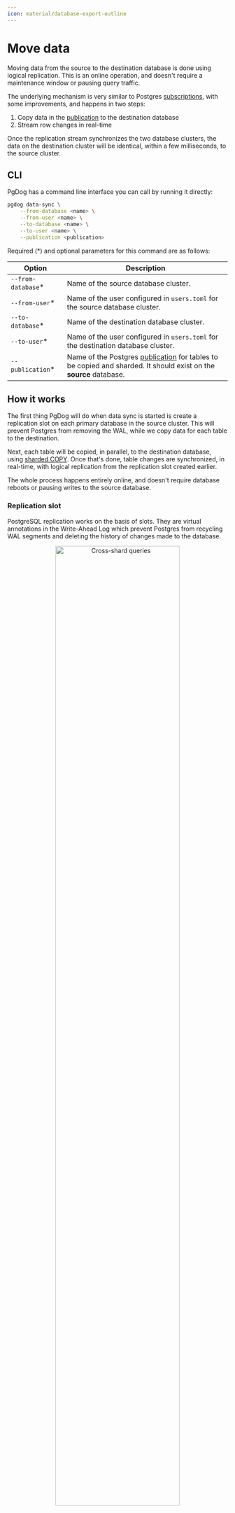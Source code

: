 ```yaml
---
icon: material/database-export-outline
---
```


# Move data

Moving data from the source to the destination database is done using logical replication. This is an online operation, and doesn't require a maintenance window or pausing query traffic.

The underlying mechanism is very similar to Postgres [subscriptions](https://www.postgresql.org/docs/current/sql-createsubscription.html), with some improvements, and happens in two steps:

1. Copy data in the [publication](schema.md#publication) to the destination database
2. Stream row changes in real-time

Once the replication stream synchronizes the two database clusters, the data on the destination cluster will be identical, within a few milliseconds, to the source cluster.

## CLI

PgDog has a command line interface you can call by running it directly:

```bash
pgdog data-sync \
    --from-database <name> \
    --from-user <name> \
    --to-database <name> \
    --to-user <name> \
    --publication <publication>
```

Required (*) and optional parameters for this command are as follows:

| Option | Description |
|-|-|
| `--from-database`* | Name of the source database cluster. |
| `--from-user`* | Name of the user configured in `users.toml` for the source database cluster. |
| `--to-database`* | Name of the destination database cluster. |
| `--to-user`* | Name of the user configured in `users.toml` for the destination database cluster. |
| `--publication`* | Name of the Postgres [publication](schema.md#publication) for tables to be copied and sharded. It should exist on the **source** database. |

## How it works

The first thing PgDog will do when data sync is started is create a replication slot on each primary database in the source cluster. This will prevent Postgres from removing the WAL, while we copy data for each table to the destination.

Next, each table will be copied, in parallel, to the destination database, using [sharded COPY](../copy.md). Once that's done, table changes are synchronized, in real-time, with logical replication from the replication slot created earlier.

The whole process happens entirely online, and doesn't require database reboots or pausing writes to the source database.

### Replication slot

PostgreSQL replication works on the basis of slots. They are virtual annotations in the Write-Ahead Log which prevent Postgres from recycling WAL segments and deleting the history of changes made to the database.

<center>
    <img src="/images/resharding-slot-2.png" width="75%" alt="Cross-shard queries" />
</center>

With logical replication, any client that speaks the protocol (like PgDog) can connect to the server and stream changes made to the database, starting at the position marked by the slot.

Before copying table data, we create a slot to mark a consistent starting point for our replication process. The slot is **permanent**, so even if resharding is interrupted, Postgres won't lose any of the WAL segments we need to resume it.

!!! note "Unused replication slots"
    Since permanent replication slots are not automatically removed by Postgres, if you choose to abort the resharding process, make sure to manually drop the replication slot to prevent excessive WAL accumulation on the source database.

Once the slot is created, PgDog starts copying data from all tables in the [publication](schema.md#publication), and resharding it in-flight.

### Copying data

Tables are copied from source to destination database using standard PostgreSQL `COPY` commands, with a few improvements.

#### Parallelization

If you are running PostgreSQL 16 or later and have configured replicas on the source database, PgDog can copy multiple tables in parallel, dramatically accelerating this process.

<center>
    <img src="/images/resharding-16x.png" width="75%" alt="Cross-shard queries" />
</center>

To set this up, make sure to add your read replicas to [`pgdog.toml`](../../../configuration/pgdog.toml/databases.md), for example:

```toml
[[databases]]
name = "source"
host = "10.0.0.1"
role = "replica"

[[databases]]
name = "source"
host = "10.0.0.2"
role = "replica"
```

PgDog will distribute the table copy load evenly between all replicas in the configuration. The more replicas are available for resharding, the faster it will complete.

!!! note "Dedicated replicas"
    To prevent the resharding process from impacting production queries, you can create a separate set of replicas just for resharding.

    Managed clouds (e.g., AWS RDS) make this especially easy, but require a warm-up period to fetch all the data from the backup snapshot, before they can read data at full speed of their storage volumes.

#### Binary `COPY`

PgDog uses the binary `COPY` format to send and receive data, which has been shown to be consistently faster than text, because it avoids the (de)serialization overhead of sending tuples in text form. PgDog decodes tuples in-flight and splits them evenly between destination shards, using the [sharded COPY](../copy.md) implementation.

!!! note "Binary compatibility"
    While the data format used by PostgreSQL databases hasn't changed in decades, binary `COPY` sends rows exactly as they are stored on disk.

    Therefore, sending binary data between two PostgreSQL databases running different
    versions of Postgres, however unlikely, could result in incompatibilities. We recommend to _not_ change major versions of the server while resharding.

Once all tables are copied and resharded on the destination database cluster, PgDog will begin streaming real-time row updates from the [replication slot](#replication-slot).

### Streaming updates

Once tables are copied over to the destination database, PgDog will stream any changes made to those tables from the [replication slot](#replication-slot) created previously. If it took a while to copy tables and the source database received a large volume of writes, this process could take some time.

You can check on the streaming process and estimate its ETA by querying the `pg_replication_slots` view on the __source__ database:

=== "Source database"
    ```postgresql
    SELECT confirmed_flush_lsn, pg_current_wal_lsn() FROM pg_replication_slots;
    ```

| Column | Description |
|-|-|
| `confirmed_flush_lsn` | The transaction identifier that has been written to the destination database cluster. |
| `pg_current_wal_lsn()` | Current position in the Write-Ahead Log for this database. |

The replication delay between the two database clusters is measured in bytes. When that number reaches zero, the two databases are byte-for-byte identical, and traffic can be [cut over](cutover.md) to the destination database.

## Next steps

- [Traffic cutover](cutover.md)
